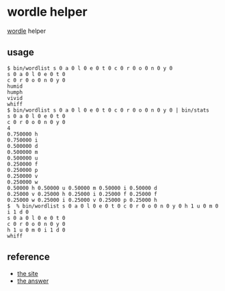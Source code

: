 # wordle helper

[wordle](https://www.powerlanguage.co.uk/wordle/) helper

## usage

```
$ bin/wordlist s 0 a 0 l 0 e 0 t 0 c 0 r 0 o 0 n 0 y 0            
s 0 a 0 l 0 e 0 t 0
c 0 r 0 o 0 n 0 y 0
humid
humph
vivid
whiff
$ bin/wordlist s 0 a 0 l 0 e 0 t 0 c 0 r 0 o 0 n 0 y 0 | bin/stats
s 0 a 0 l 0 e 0 t 0
c 0 r 0 o 0 n 0 y 0
4
0.750000 h
0.750000 i
0.500000 d
0.500000 m
0.500000 u
0.250000 f
0.250000 p
0.250000 v
0.250000 w
0.50000 h 0.50000 u 0.50000 m 0.50000 i 0.50000 d
0.25000 v 0.25000 h 0.25000 i 0.25000 f 0.25000 f
0.25000 w 0.25000 i 0.25000 v 0.25000 p 0.25000 h
$  % bin/wordlist s 0 a 0 l 0 e 0 t 0 c 0 r 0 o 0 n 0 y 0 h 1 u 0 m 0 i 1 d 0
s 0 a 0 l 0 e 0 t 0
c 0 r 0 o 0 n 0 y 0
h 1 u 0 m 0 i 1 d 0
whiff
```

## reference

- [the site](https://freshman.dev/wordle)
- [the answer](https://gist.github.com/cfreshman/a03ef2cba789d8cf00c08f767e0fad7b)
